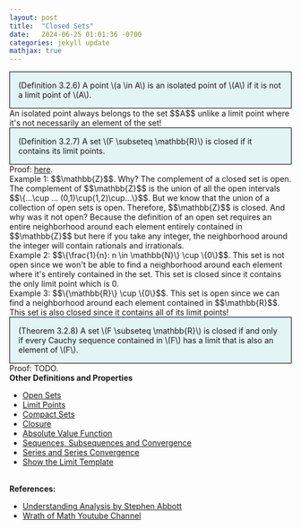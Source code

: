 ```yaml
---
layout: post
title:  "Closed Sets"
date:   2024-06-25 01:01:36 -0700
categories: jekyll update
mathjax: true
---
```

<div style="background-color: #E3F4F4; padding: 15px 15px 15px 15px; border:1px solid black;">
  (Definition 3.2.6) A point \(a \in A\) is an isolated point of \(A\) if it is not a limit point of \(A\).
</div>
An isolated point always belongs to the set $$A$$ unlike a limit point where it's not necessarily an element of the set!
<br>
<!------------------------------------------------------------------------------------>
<div style="background-color: #E3F4F4; padding: 15px 15px 15px 15px; border:1px solid black;">
  (Definition 3.2.7) A set \(F \subseteq \mathbb{R}\) is closed if it contains its limit points.
</div>
Proof: <a href="https://strncat.github.io/jekyll/update/2024/06/26/analysis-sets-closed-contains-limit-points.html">here</a>.
<br>
Example 1: $$\mathbb{Z}$$. Why? The complement of a closed set is open. The complement of $$\mathbb{Z}$$ is the union of all the open intervals $$\{...\cup ... (0,1)\cup(1,2)\cup...\}$$. But we know that the union of a collection of open sets is open. Therefore, $$\mathbb{Z}$$ is closed. And why was it not open? Because the definition of an open set requires an entire neighborhood around each element entirely contained in $$\mathbb{Z}$$ but here if you take any integer, the neighborhood around the integer will contain rationals and irrationals. 
<br>
Example 2: $$\{\frac{1}{n}: n \in \mathbb{N}\} \cup \{0\}$$. This set is not open since we won't be able to find a neighborhood around each element where it's entirely contained in the set. This set is closed since it contains the only limit point which is 0.
<br>
Example 3: $$\{\mathbb{R}\} \cup \{0\}$$. This set is open since we can find a neighborhood around each element contained in $$\mathbb{R}$$. This set is also closed since it contains all of its limit points!
<br>
<!------------------------------------------------------------------------------------>
<div style="background-color: #E3F4F4; padding: 15px 15px 15px 15px; border:1px solid black;">
  (Theorem 3.2.8) A set \(F \subseteq \mathbb{R}\) is closed if and only if every Cauchy sequence contained in \(F\) has a limit that is also an element of \(F\).
</div>
Proof: TODO.
<br>
<!------------------------------------------------------------------------------------>
<b>Other Definitions and Properties</b>
<ul>
<li><a href="https://strncat.github.io/jekyll/update/2024/06/22/analysis-sets-open.html">Open Sets</a></li>
<li><a href="https://strncat.github.io/jekyll/update/2024/06/24/analysis-sets-limit-points.html">Limit Points</a></li>
<li><a href="https://strncat.github.io/jekyll/update/2024/07/01/analysis-sets-compact.html">Compact Sets</a></li>
<li><a href="https://strncat.github.io/jekyll/update/2024/06/28/analysis-sets-closure.html">Closure</a></li>
<li><a href="https://strncat.github.io/jekyll/update/2024/05/26/analysis-absolute-value-properties.html">Absolute Value Function</a></li>
<li><a href="https://strncat.github.io/jekyll/update/2024/05/21/analysis-seq-definitions.html">Sequences, Subsequences and Convergence</a></li>
<li><a href="https://strncat.github.io/jekyll/update/2024/06/10/analysis-series-definitions.html">Series and Series Convergence</a></li>
<li><a href="https://strncat.github.io/jekyll/update/2024/05/12/analysis-seq-limit-template.html">Show the Limit Template</a></li>
</ul>
<br>
<!------------------------------------------------------------------------------------>
<b>References:</b>
<ul>
<li><a href="https://www.amazon.com/Understanding-Analysis-Undergraduate-Texts-Mathematics/dp/1493927116">Understanding Analysis by Stephen Abbott</a></li>
<li><a href="https://www.youtube.com/watch?v=0_mottmadEU">Wrath of Math Youtube Channel</a></li>
</ul>